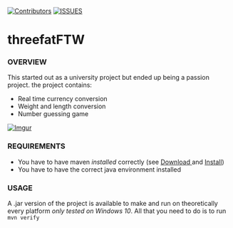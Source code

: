 [![Contributors][contributorsS]][contributersL]
[![ISSUES][issuesS]][issuesL]

# threefatFTW 

### OVERVIEW

This started out as a university project but ended up being a passion project.
the project contains: 
<ul>
    <li>Real time currency conversion</li>
    <li>Weight and length conversion</li>
    <li>Number guessing game </li>
</ul>

[![Imgur][imgLink]][videoLink]

### REQUIREMENTS 

<ul>
    <li>You have to have maven <em>installed</em> correctly (see
        <a href="https://maven.apache.org/download.cgi"> Download </a>
        and
        <a href="https://maven.apache.org/install.html">Install</a>)
    </li>
    <li>You have to have the correct java environment installed</li>
    
</ul>

### USAGE 

A .jar version of the project is available to make and run on 
theoretically every platform *only tested on Windows 10*. All 
that you need to do is to run `mvn verify`


<!-- -->

<!-- Defining Lijnks  -->
[contributersL]: https://github.com/threefatclub/threefatFTW/graphs/contributors
[issuesL]: https://github.com/threefatclub/threefatFTW/issues
[mvnDownload]: https://maven.apache.org/download.cgi
[mvnInstall]: https://maven.apache.org/install.html
[imgLink]: https://i.imgur.com/IAv3J8d.png
[videoLink]: https://www.youtube.com/watch?v=O05RerKNXj4

<!-- Defining Shields -->
[contributorsS]: https://img.shields.io/github/contributors/threefatclub/threefatFTW?style=for-the-badge
[issuesS]: https://img.shields.io/github/issues/threefatclub/threefatFTW?style=for-the-badge


